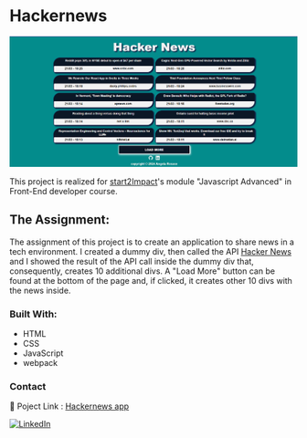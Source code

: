 # Hackernews

<img src="src/img/hackernews.png" width="600" heigth="300">

This project is realized for [start2Impact](https://www.start2impact.it/)'s module "Javascript Advanced" in Front-End developer course.

## The Assignment:
The assignment of this project is to create an application to share news in a tech environment.
I created a dummy div, then called the API [Hacker News](https://github.com/HackerNews/API) and I showed the result of the API call inside the dummy div that, consequently, creates 10 additional divs. A "Load More" button can be found at the bottom of the page and, if clicked, it creates other 10 divs with the news inside. 


### Built With:
- HTML
- CSS
- JavaScript
- webpack

### Contact
🔗 Poject Link : [Hackernews app](https://angelaros25.github.io/Hackernews-app/)

[![LinkedIn][linkedin-shield]][linkedin-url]

[linkedin-url]: https://www.linkedin.com/in/angela-rosace-744925291/
[linkedin-shield]: https://img.shields.io/badge/-LinkedIn-black.svg?style=for-the-badge&logo=linkedin&colorB=555
